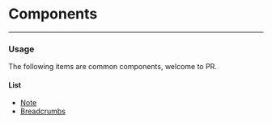 # Components

<hr>

### Usage

The following items are common components, welcome to PR.

#### List

- [Note](/source/components/note.md)
- [Breadcrumbs](/source/components/breadcrumbs.md)
